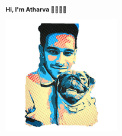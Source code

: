 ### Hi, I'm Atharva 👋👨🏻‍💻

<img src="https://raw.githubusercontent.com/AtharvaAbsolute/AtharvaAbsolute/master/1596028209453-2.png" alt="banner that says Atharva Tyagi - Android developer alongside a cartoon illustration of Atharva">
<!--
**AtharvaAbsolute/AtharvaAbsolute** is a ✨ _special_ ✨ repository because its `README.md` (this file) appears on your GitHub profile.

Here are some ideas to get you started:

- 🔭 I’m currently working on ...
- 🌱 I’m currently learning ...
- 👯 I’m looking to collaborate on ...
- 🤔 I’m looking for help with ...
- 💬 Ask me about ...
- 📫 How to reach me: ...
- 😄 Pronouns: ...
- ⚡ Fun fact: ...
-->
